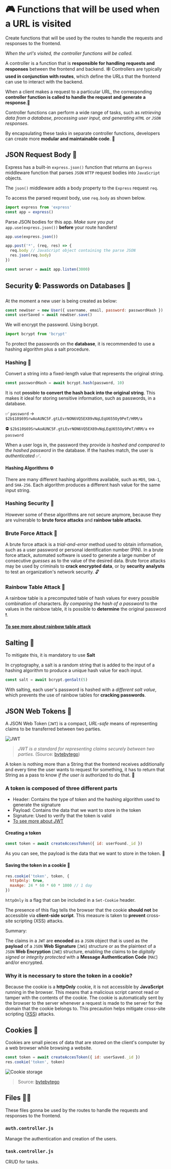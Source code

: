 # 🎮 Functions that will be used when a URL is visited

Create functions that will be used by the routes to handle the requests and responses to the frontend.

_When the url's visited, the controller functions will be called._

A controller is a function that is **responsible for handling requests and responses** between the frontend and backend. 🕸️ Controllers are typically **used in conjunction with routes**, which define the URLs that the frontend can use to interact with the backend.

When a client makes a request to a particular URL, the corresponding **controller function is called to handle the request and generate a response**.📡

Controller functions can perform a wide range of tasks, such as _retrieving data from a database, processing user input, and generating `HTML` or `JSON` responses_.

By encapsulating these tasks in separate controller functions, developers can create more **modular and maintainable code**. 🧩

## JSON Request Body 📡

Express has a built-in `express.json()` function that returns an `Express` middleware function that parses `JSON` `HTTP` request bodies into `JavaScript` objects.

The `json()` middleware adds a body property to the `Express` request `req`.

To access the parsed request body, use `req.body` as shown below.

```js
import express from 'express'
const app = express()
```

Parse JSON bodies for this app. _Make sure you put_ `app.use(express.json())` **before** your route handlers!

```js
app.use(express.json())

app.post('*', (req, res) => {
  req.body // JavaScript object containing the parse JSON
  res.json(req.body)
})

const server = await app.listen(3000)
```

## Security 🔒: Passwords on Databases 🔐

At the moment a new user is being created as below:

```js
const newUser = new User({ username, email, password: passwordHash })
const userSaved = await newUser.save()
```

We will encrypt the password. Using bcrypt.

```js
import bcrypt from 'bcrypt'
```

To protect the passwords on the **database**, it is recommended to use a hashing algorithm plus a salt procedure.

### Hashing 📝

Convert a string into a fixed-length value that represents the original string.

```js
const passwordHash = await bcrypt.hash(password, 10)
```

It is not ~~possible~~ **to convert the hash back into the original string**. This makes it ideal for storing sensitive information, such as passwords, in a database.

✅ `password` -> `$2b$10$69SrwAoAUNC5F.gtLEvrNON6VQ5EX89vNqLEqU655Oy9PeT/HRM/a`

⛔ `$2b$10$69SrwAoAUNC5F.gtLEvrNON6VQ5EX89vNqLEqU655Oy9PeT/HRM/a` <-> `password`

When a user logs in, the password they provide _is hashed and compared to the hashed password_ in the database. If the hashes match, the user is _authenticated_ ✅.

#### Hashing Algorithms ⚙

There are many different hashing algorithms available, such as `MD5`, `SHA-1`, and `SHA-256`. Each algorithm produces a different hash value for the same input string.

### Hashing Security 🔐

However some of these algorithms are not secure anymore, because they are vulnerable to **brute force attacks** and **rainbow table attacks**.

### Brute Force Attack 🤖

A brute force attack is a _trial-and-error_ method used to obtain information, such as a user password or personal identification number (PIN). In a brute force attack, automated software is used to generate a large number of consecutive _guesses_ as to the value of the desired data. Brute force attacks may be used by criminals to **crack encrypted data**, or by **security analysts** to test an organization's network security. 🔓

### Rainbow Table Attack 🌈

A rainbow table is a precomputed table of hash values for every possible combination of characters. _By comparing the hash of a password_ to the values in the rainbow table, it is possible to **determine** the original password ❗.

**[To see more about rainbow table attack](https://www.beyondidentity.com/glossary/rainbow-table-attack)**

## Salting 🧂

To mitigate this, it is mandatory to use **Salt**

In cryptography, a salt is a random string that is added to the input of a hashing algorithm to produce a unique hash value for each input.

```js
const salt = await bcrypt.genSalt(5)
```

With salting, each user's password is hashed with a _different salt value_, which prevents the use of rainbow tables for **cracking passwords**.

## JSON Web Tokens 📡

A JSON Web Token (`JWT`) is a compact, _URL-safe_ means of representing claims to be transferred between two parties.

![JWT](https://substackcdn.com/image/fetch/f_auto,q_auto:good,fl_progressive:steep/https%3A%2F%2Fsubstack-post-media.s3.amazonaws.com%2Fpublic%2Fimages%2Ffce4ecfc-6dc8-46f6-ae4f-f05b8da3467a_1530x1536.jpeg)
> _JWT is a standard for representing claims securely between two parties._ (Source: [bytebytego](https://blog.bytebytego.com/p/ep69-explaining-json-web-token-jwt))

A token is nothing more than a String that the frontend receives additionally and every time the user wants to request for something, it has to return that String as a pass to know _if the user is_ authorized to do that. 🏈

### A token is composed of three different parts

- Header: Contains the type of token and the hashing algorithm used to generate the signature
- Payload: Contains the data that we want to store in the token
- Signature: Used to verify that the token is valid
- [To see more about JWT](https://jwt.io/introduction)

#### Creating a token

```js
const token = await createAccessToken({ id: userFound._id })
```

As  you can see, the payload is the data that we want to store in the token. 📝

#### Saving the token in a cookie 📡

```js
res.cookie('token', token, {
  httpOnly: true,
  maxAge: 24 * 60 * 60 * 1000 // 1 day
})
```

`httpOnly` is a flag that can be included in a `Set-Cookie` header.

The presence of this flag tells the browser that the cookie **should not** be accessible via **client-side script**. This measure is taken to **prevent** cross-site scripting (XSS) attacks.

Summary:

The claims in a `JWT` are **encoded** as a `JSON` object that is used as the **payload** of a `JSON` **Web Signature** (`JWS`) structure or as the plaintext of a `JSON` **Web Encryption** (`JWE`) structure, enabling the claims to be _digitally signed_ or _integrity protected_ with a **Message Authentication Code** (`MAC`) and/or encrypted.

### Why it is necessary to store the token in a cookie?

Because the cookie is a **httpOnly** cookie, it is not accessible by **JavaScript** running in the browser. This means that a malicious script cannot read or tamper with the contents of the cookie. The cookie is automatically sent by the browser to the server whenever a request is made to the server for the domain that the cookie belongs to. This precaution helps mitigate cross-site scripting ([XSS](https://developer.mozilla.org/en-US/docs/Web/Security/Types_of_attacks#cross-site_scripting_(xss))) attacks.

## Cookies 🍪

Cookies are small pieces of data that are stored on the client's computer by a web browser while browsing a website.

```js
const token = await createAccesToken({ id: userSaved._id })
res.cookie('token', token)
```

![Cookie storage](https://substackcdn.com/image/fetch/f_auto,q_auto:good,fl_progressive:steep/https%3A%2F%2Fsubstack-post-media.s3.amazonaws.com%2Fpublic%2Fimages%2F9b3002be-d4f2-489c-99cd-f789012d76dc_1600x1173.png)
> Source: [bytebytego](https://blog.bytebytego.com/p/password-session-cookie-token-jwt)

## Files 📁📂

These files gonna be used by the routes to handle the requests and responses to the frontend.

### `auth.controller.js`

Manage the authentication and creation of the users.

### `task.controller.js`

CRUD for tasks.
